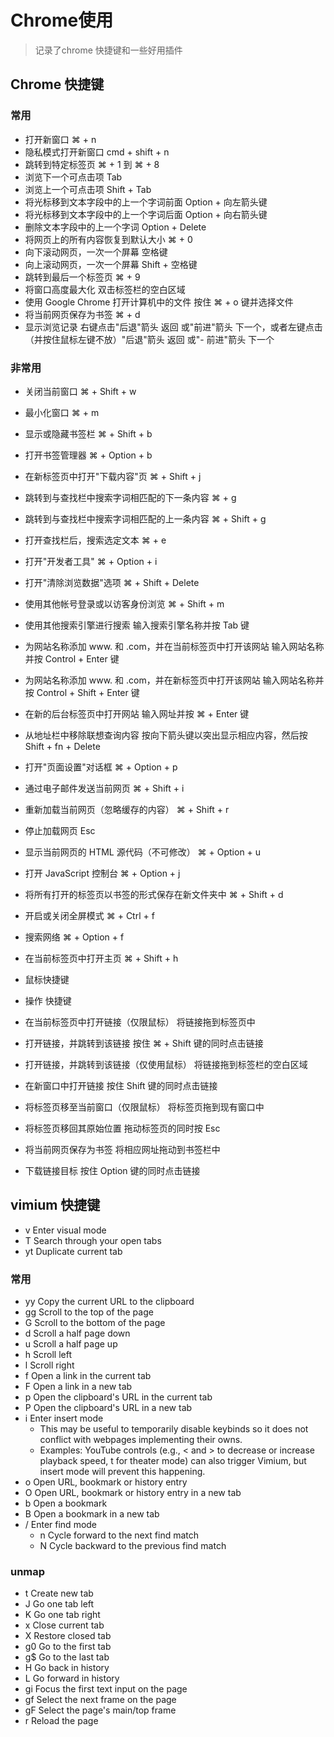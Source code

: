 # Chrome使用
> 记录了chrome 快捷键和一些好用插件

## Chrome 快捷键

### 常用

- 打开新窗口	⌘ + n
- 隐私模式打开新窗口 cmd + shift + n 
- 跳转到特定标签页	⌘ + 1 到 ⌘ + 8
- 浏览下一个可点击项	Tab
- 浏览上一个可点击项	Shift + Tab
- 将光标移到文本字段中的上一个字词前面	Option + 向左箭头键
- 将光标移到文本字段中的上一个字词后面	Option + 向右箭头键
- 删除文本字段中的上一个字词	Option + Delete
- 将网页上的所有内容恢复到默认大小	⌘ + 0
- 向下滚动网页，一次一个屏幕	空格键
- 向上滚动网页，一次一个屏幕	Shift + 空格键
- 跳转到最后一个标签页	⌘ + 9
- 将窗口高度最大化	双击标签栏的空白区域
- 使用 Google Chrome 打开计算机中的文件	按住 ⌘ + o 键并选择文件
- 将当前网页保存为书签	⌘ + d
- 显示浏览记录	右键点击"后退"箭头 返回 或"前进"箭头 下一个，或者左键点击（并按住鼠标左键不放）"后退"箭头 返回 或"- 前进"箭头 下一个


### 非常用

- 关闭当前窗口	⌘ + Shift + w
- 最小化窗口	⌘ + m
- 显示或隐藏书签栏	⌘ + Shift + b
- 打开书签管理器	⌘ + Option + b
- 在新标签页中打开"下载内容"页	⌘ + Shift + j
- 跳转到与查找栏中搜索字词相匹配的下一条内容	⌘ + g
- 跳转到与查找栏中搜索字词相匹配的上一条内容	⌘ + Shift + g
- 打开查找栏后，搜索选定文本	⌘ + e
- 打开"开发者工具"	⌘ + Option + i
- 打开"清除浏览数据"选项	⌘ + Shift + Delete
- 使用其他帐号登录或以访客身份浏览	⌘ + Shift + m
- 使用其他搜索引擎进行搜索	输入搜索引擎名称并按 Tab 键
- 为网站名称添加 www. 和 .com，并在当前标签页中打开该网站	输入网站名称并按 Control + Enter 键
- 为网站名称添加 www. 和 .com，并在新标签页中打开该网站	输入网站名称并按 Control + Shift + Enter 键
- 在新的后台标签页中打开网站	输入网址并按 ⌘ + Enter 键
- 从地址栏中移除联想查询内容	按向下箭头键以突出显示相应内容，然后按 Shift + fn + Delete
- 打开"页面设置"对话框	⌘ + Option + p
- 通过电子邮件发送当前网页	⌘ + Shift + i

- 重新加载当前网页（忽略缓存的内容）	⌘ + Shift + r
- 停止加载网页	Esc
- 显示当前网页的 HTML 源代码（不可修改）	⌘ + Option + u
- 打开 JavaScript 控制台	⌘ + Option + j
- 将所有打开的标签页以书签的形式保存在新文件夹中	⌘ + Shift + d
- 开启或关闭全屏模式	⌘ + Ctrl + f
- 搜索网络	⌘ + Option + f
- 在当前标签页中打开主页	⌘ + Shift + h
- 鼠标快捷键
- 操作	快捷键
- 在当前标签页中打开链接（仅限鼠标）	将链接拖到标签页中
- 打开链接，并跳转到该链接	按住 ⌘ + Shift 键的同时点击链接
- 打开链接，并跳转到该链接（仅使用鼠标）	将链接拖到标签栏的空白区域
- 在新窗口中打开链接	按住 Shift 键的同时点击链接
- 将标签页移至当前窗口（仅限鼠标）	将标签页拖到现有窗口中
- 将标签页移回其原始位置	拖动标签页的同时按 Esc
- 将当前网页保存为书签	将相应网址拖动到书签栏中
- 下载链接目标	按住 Option 键的同时点击链接





## vimium 快捷键

- v Enter visual mode
- T Search through your open tabs
- yt Duplicate current tab

### 常用

- yy Copy the current URL to the clipboard
- gg Scroll to the top of the page
- G Scroll to the bottom of the page
- d Scroll a half page down
- u Scroll a half page up
- h Scroll left
- l Scroll right
- f Open a link in the current tab  
- F Open a link in a new tab
- p Open the clipboard's URL in the current tab
- P Open the clipboard's URL in a new tab
- i Enter insert mode
  - This may be useful to temporarily disable keybinds so it does not conflict with webpages implementing their owns.
  - Examples: YouTube controls (e.g., < and > to decrease or increase playback speed, t for theater mode) can also trigger Vimium, but insert mode will prevent this happening.
- o Open URL, bookmark or history entry
- O Open URL, bookmark or history entry in a new tab
- b Open a bookmark
- B Open a bookmark in a new tab
- / Enter find mode
  - n Cycle forward to the next find match
  - N Cycle backward to the previous find match

### unmap

- t Create new tab
- J Go one tab left
- K Go one tab right
- x Close current tab
- X Restore closed tab
- g0 Go to the first tab
- g$ Go to the last tab
- H Go back in history
- L Go forward in history
- gi Focus the first text input on the page
- gf Select the next frame on the page
- gF Select the page's main/top frame
- r Reload the page